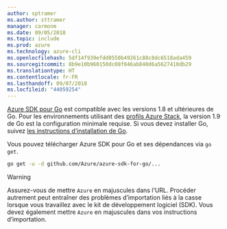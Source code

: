 ```yaml
---
author: sptramer
ms.author: sttramer
manager: carmonm
ms.date: 09/05/2018
ms.topic: include
ms.prod: azure
ms.technology: azure-cli
ms.openlocfilehash: 5df14f939efdd0550b49261c88c8dc6518ada459
ms.sourcegitcommit: 8b9e10b960150dc08f046ab840d6a5627410db29
ms.translationtype: HT
ms.contentlocale: fr-FR
ms.lasthandoff: 09/07/2018
ms.locfileid: "44059254"
---
```

[Azure SDK pour Go](https://github.com/Azure/azure-sdk-for-go) est compatible avec les versions 1.8 et ultérieures de Go. Pour les environnements utilisant des [profils Azure Stack](/azure/azure-stack/user/azure-stack-version-profiles-go), la version 1.9 de Go est la configuration minimale requise.
Si vous devez installer Go, suivez [les instructions d’installation de Go](https://golang.org/doc/install).

Vous pouvez télécharger Azure SDK pour Go et ses dépendances via `go get`.

```bash
go get -u -d github.com/Azure/azure-sdk-for-go/...
```

> [!WARNING]
> Assurez-vous de mettre `Azure` en majuscules dans l’URL. Procéder autrement peut entraîner des problèmes d’importation liés à la casse lorsque vous travaillez avec le kit de développement logiciel (SDK). Vous devez également mettre `Azure` en majuscules dans vos instructions d’importation.
